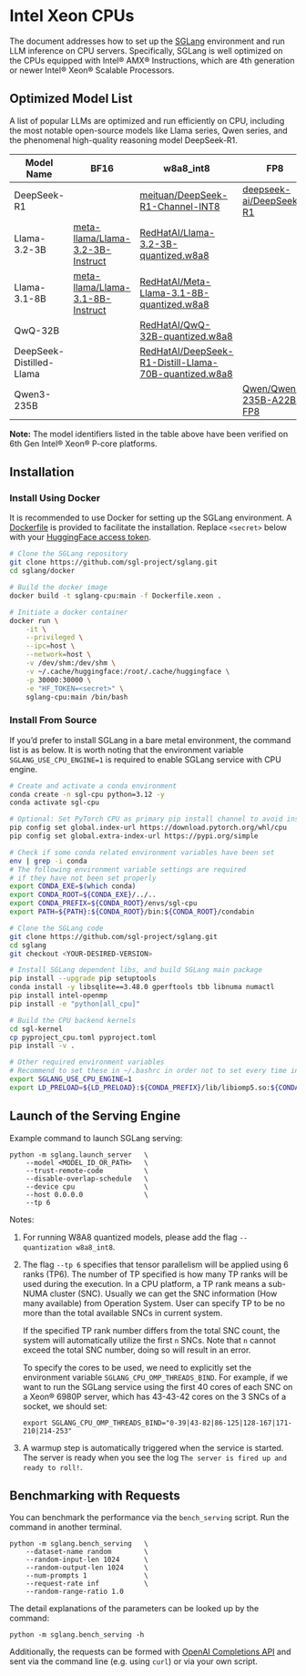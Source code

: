# Intel Xeon CPUs

The document addresses how to set up the [SGLang](https://github.com/sgl-project/sglang) environment and run LLM inference on CPU servers. Specifically, SGLang is well optimized on the CPUs equipped with Intel® AMX® Instructions, which are 4th generation or newer Intel® Xeon® Scalable Processors.

## Optimized Model List

A list of popular LLMs are optimized and run efficiently on CPU, including the most notable open-source models like Llama series, Qwen series, and the phenomenal high-quality reasoning model DeepSeek-R1.

| Model Name               | BF16                                                                                        | w8a8\_int8                                                                                                                            | FP8                                                                         |
| ------------------------ | ------------------------------------------------------------------------------------------- | ------------------------------------------------------------------------------------------------------------------------------------- | --------------------------------------------------------------------------- |
| DeepSeek-R1              |                                                                                             | [meituan/DeepSeek-R1-Channel-INT8](https://huggingface.co/meituan/DeepSeek-R1-Channel-INT8)                                           | [deepseek-ai/DeepSeek-R1](https://huggingface.co/deepseek-ai/DeepSeek-R1)   |
| Llama-3.2-3B             | [meta-llama/Llama-3.2-3B-Instruct](https://huggingface.co/meta-llama/Llama-3.2-3B-Instruct) | [RedHatAI/Llama-3.2-3B-quantized.w8a8](https://huggingface.co/RedHatAI/Llama-3.2-3B-Instruct-quantized.w8a8)                          |                                                                             |
| Llama-3.1-8B             | [meta-llama/Llama-3.1-8B-Instruct](https://huggingface.co/meta-llama/Llama-3.1-8B-Instruct) | [RedHatAI/Meta-Llama-3.1-8B-quantized.w8a8](https://huggingface.co/RedHatAI/Meta-Llama-3.1-8B-quantized.w8a8)                         |                                                                             |
| QwQ-32B                  |                                                                                             | [RedHatAI/QwQ-32B-quantized.w8a8](https://huggingface.co/RedHatAI/QwQ-32B-quantized.w8a8)                                             |                                                                             |
| DeepSeek-Distilled-Llama |                                                                                             | [RedHatAI/DeepSeek-R1-Distill-Llama-70B-quantized.w8a8](https://huggingface.co/RedHatAI/DeepSeek-R1-Distill-Llama-70B-quantized.w8a8) |                                                                             |
| Qwen3-235B               |                                                                                             |                                                                                                                                       | [Qwen/Qwen3-235B-A22B-FP8](https://huggingface.co/Qwen/Qwen3-235B-A22B-FP8) |

**Note:** The model identifiers listed in the table above have been verified on 6th Gen Intel® Xeon® P-core platforms.

## Installation

### Install Using Docker

It is recommended to use Docker for setting up the SGLang environment. A [Dockerfile](https://github.com/sgl-project/sglang/blob/main/docker/Dockerfile.xeon) is provided to facilitate the installation. Replace `<secret>` below with your [HuggingFace access token](https://huggingface.co/docs/hub/en/security-tokens).

```bash
# Clone the SGLang repository
git clone https://github.com/sgl-project/sglang.git
cd sglang/docker

# Build the docker image
docker build -t sglang-cpu:main -f Dockerfile.xeon .

# Initiate a docker container
docker run \
    -it \
    --privileged \
    --ipc=host \
    --network=host \
    -v /dev/shm:/dev/shm \
    -v ~/.cache/huggingface:/root/.cache/huggingface \
    -p 30000:30000 \
    -e "HF_TOKEN=<secret>" \
    sglang-cpu:main /bin/bash
```

### Install From Source

If you’d prefer to install SGLang in a bare metal environment, the command list is as below. It is worth noting that the environment variable `SGLANG_USE_CPU_ENGINE=1` is required to enable SGLang service with CPU engine.

```bash
# Create and activate a conda environment
conda create -n sgl-cpu python=3.12 -y
conda activate sgl-cpu

# Optional: Set PyTorch CPU as primary pip install channel to avoid installing CUDA version
pip config set global.index-url https://download.pytorch.org/whl/cpu
pip config set global.extra-index-url https://pypi.org/simple

# Check if some conda related environment variables have been set
env | grep -i conda
# The following environment variable settings are required
# if they have not been set properly
export CONDA_EXE=$(which conda)
export CONDA_ROOT=${CONDA_EXE}/../..
export CONDA_PREFIX=${CONDA_ROOT}/envs/sgl-cpu
export PATH=${PATH}:${CONDA_ROOT}/bin:${CONDA_ROOT}/condabin

# Clone the SGLang code
git clone https://github.com/sgl-project/sglang.git
cd sglang
git checkout <YOUR-DESIRED-VERSION>

# Install SGLang dependent libs, and build SGLang main package
pip install --upgrade pip setuptools
conda install -y libsqlite==3.48.0 gperftools tbb libnuma numactl
pip install intel-openmp
pip install -e "python[all_cpu]"

# Build the CPU backend kernels
cd sgl-kernel
cp pyproject_cpu.toml pyproject.toml
pip install -v .

# Other required environment variables
# Recommend to set these in ~/.bashrc in order not to set every time in a new terminal
export SGLANG_USE_CPU_ENGINE=1
export LD_PRELOAD=${LD_PRELOAD}:${CONDA_PREFIX}/lib/libiomp5.so:${CONDA_PREFIX}/lib/libtcmalloc.so:${CONDA_PREFIX}/lib/libtbbmalloc.so.2
```

## Launch of the Serving Engine

Example command to launch SGLang serving:

```
python -m sglang.launch_server   \
    --model <MODEL_ID_OR_PATH>   \
    --trust-remote-code          \
    --disable-overlap-schedule   \
    --device cpu                 \
    --host 0.0.0.0               \
    --tp 6
```

Notes:

1. For running W8A8 quantized models, please add the flag `--quantization w8a8_int8`.
2.  The flag `--tp 6` specifies that tensor parallelism will be applied using 6 ranks (TP6). The number of TP specified is how many TP ranks will be used during the execution. In a CPU platform, a TP rank means a sub-NUMA cluster (SNC). Usually we can get the SNC information (How many available) from Operation System. User can specify TP to be no more than the total available SNCs in current system.

    If the specified TP rank number differs from the total SNC count, the system will automatically utilize the first `n` SNCs. Note that `n` cannot exceed the total SNC number, doing so will result in an error.

    To specify the cores to be used, we need to explicitly set the environment variable `SGLANG_CPU_OMP_THREADS_BIND`. For example, if we want to run the SGLang service using the first 40 cores of each SNC on a Xeon® 6980P server, which has 43-43-42 cores on the 3 SNCs of a socket, we should set:

    ```
    export SGLANG_CPU_OMP_THREADS_BIND="0-39|43-82|86-125|128-167|171-210|214-253"
    ```
3. A warmup step is automatically triggered when the service is started. The server is ready when you see the log `The server is fired up and ready to roll!`.

## Benchmarking with Requests

You can benchmark the performance via the `bench_serving` script. Run the command in another terminal.

```
python -m sglang.bench_serving   \
    --dataset-name random        \
    --random-input-len 1024      \
    --random-output-len 1024     \
    --num-prompts 1              \
    --request-rate inf           \
    --random-range-ratio 1.0
```

The detail explanations of the parameters can be looked up by the command:

```
python -m sglang.bench_serving -h
```

Additionally, the requests can be formed with [OpenAI Completions API](https://docs.sglang.ai/backend/openai_api_completions.html) and sent via the command line (e.g. using `curl`) or via your own script.
